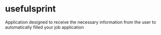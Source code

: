 # usefulsprint
Application designed to receive the necessary information from the user to automatically filled your job application 

